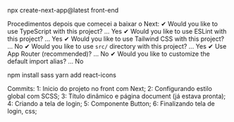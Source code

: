 npx create-next-app@latest front-end

Procedimentos depois que comecei a baixar o Next:
✔ Would you like to use TypeScript with this project? … Yes
✔ Would you like to use ESLint with this project? …  Yes
✔ Would you like to use Tailwind CSS with this project? … No
✔ Would you like to use `src/` directory with this project? … Yes
✔ Use App Router (recommended)? … No
✔ Would you like to customize the default import alias? … No

npm install sass 
yarn add react-icons  

Commits:
1: Inicio do projeto no front com Next;
2: Configurando estilo global com SCSS;
3: Título dinâmico e página document (já estava pronta);
4: Criando a tela de login;
5: Componente Button;
6: Finalizando tela de login, css;


